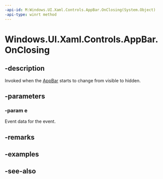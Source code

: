 ```yaml
---
-api-id: M:Windows.UI.Xaml.Controls.AppBar.OnClosing(System.Object)
-api-type: winrt method
---
```


<!-- Method syntax
virtual protected void OnClosing(System.Object e)
-->

# Windows.UI.Xaml.Controls.AppBar.OnClosing

## -description
Invoked when the [AppBar](appbar.md) starts to change from visible to hidden.



## -parameters
### -param e
Event data for the event.

## -remarks

## -examples

## -see-also
